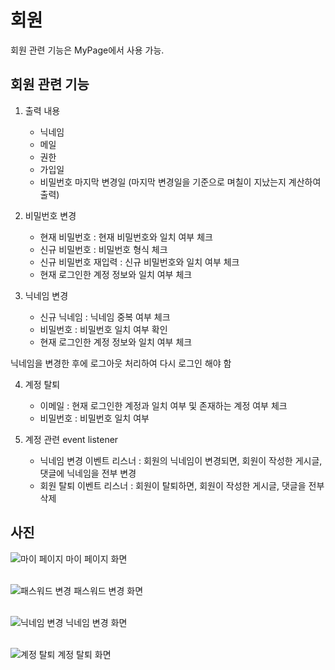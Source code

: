 # 회원
회원 관련 기능은 MyPage에서 사용 가능.

## 회원 관련 기능
1. 출력 내용
     - 닉네임
     - 메일
     - 권한
     - 가입일
     - 비밀번호 마지막 변경일 (마지막 변경일을 기준으로 며칠이 지났는지 계산하여 출력)
2. 비밀번호 변경
     - 현재 비밀번호 : 현재 비밀번호와 일치 여부 체크
     - 신규 비밀번호 : 비밀번호 형식 체크
     - 신규 비밀번호 재입력 : 신규 비밀번호와 일치 여부 체크
     - 현재 로그인한 계정 정보와 일치 여부 체크

3. 닉네임 변경
     - 신규 닉네임 : 닉네임 중복 여부 체크
     - 비밀번호 : 비밀번호 일치 여부 확인
     - 현재 로그인한 계정 정보와 일치 여부 체크
       
닉네임을 변경한 후에 로그아웃 처리하여 다시 로그인 해야 함

4. 계정 탈퇴
     - 이메일 : 현재 로그인한 계정과 일치 여부 및 존재하는 계정 여부 체크
     - 비밀번호 : 비밀번호 일치 여부

5. 계정 관련 event listener
     - 닉네임 변경 이벤트 리스너 : 회원의 닉네임이 변경되면, 회원이 작성한 게시글, 댓글에 닉네임을 전부 변경
     - 회원 탈퇴 이벤트 리스너 : 회원이 탈퇴하면, 회원이 작성한 게시글, 댓글을 전부 삭제
  
## 사진
![마이 페이지](https://github.com/gihohpkl12/demo_project/assets/43335818/afdb5eec-6170-4d02-bbbc-105023a626eb)
마이 페이지 화면 <br/><br/>

![패스워드 변경](https://github.com/gihohpkl12/demo_project/assets/43335818/acf9970d-55e8-4580-856a-d260795c8a6e)
패스워드 변경 화면 <br/><br/>

![닉네임 변경](https://github.com/gihohpkl12/demo_project/assets/43335818/e17b01b7-d1ea-465a-be88-e91b7f986f1b)
닉네임 변경 화면 <br/><br/>

![계정 탈퇴](https://github.com/gihohpkl12/demo_project/assets/43335818/3b6ff2ba-2ca0-4499-b91d-daa6136c7d30)
계정 탈퇴 화면 <br/><br/>




